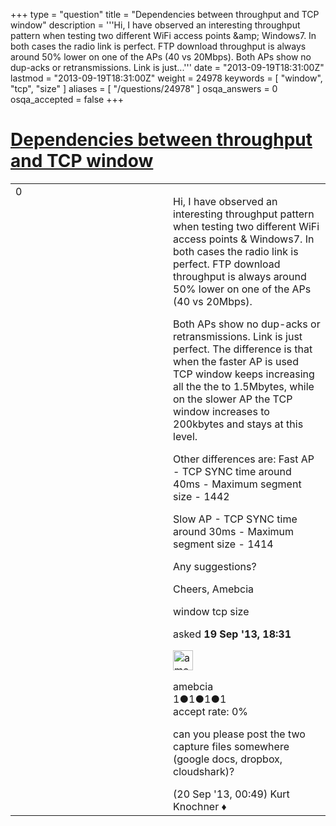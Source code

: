 +++
type = "question"
title = "Dependencies between throughput and TCP window"
description = '''Hi, I have observed an interesting throughput pattern when testing two different WiFi access points &amp;amp; Windows7. In both cases the radio link is perfect. FTP download throughput is always around 50% lower on one of the APs (40 vs 20Mbps). Both APs show no dup-acks or retransmissions. Link is just...'''
date = "2013-09-19T18:31:00Z"
lastmod = "2013-09-19T18:31:00Z"
weight = 24978
keywords = [ "window", "tcp", "size" ]
aliases = [ "/questions/24978" ]
osqa_answers = 0
osqa_accepted = false
+++

<div class="headNormal">

# [Dependencies between throughput and TCP window](/questions/24978/dependencies-between-throughput-and-tcp-window)

</div>

<div id="main-body">

<div id="askform">

<table id="question-table" style="width:100%;"><colgroup><col style="width: 50%" /><col style="width: 50%" /></colgroup><tbody><tr class="odd"><td style="width: 30px; vertical-align: top"><div class="vote-buttons"><div id="post-24978-score" class="post-score" title="current number of votes">0</div><div id="favorite-count" class="favorite-count"></div></div></td><td><div id="item-right"><div class="question-body"><p>Hi, I have observed an interesting throughput pattern when testing two different WiFi access points &amp; Windows7. In both cases the radio link is perfect. FTP download throughput is always around 50% lower on one of the APs (40 vs 20Mbps).</p><p>Both APs show no dup-acks or retransmissions. Link is just perfect. The difference is that when the faster AP is used TCP window keeps increasing all the the to 1.5Mbytes, while on the slower AP the TCP window increases to 200kbytes and stays at this level.</p><p>Other differences are: Fast AP - TCP SYNC time around 40ms - Maximum segment size - 1442</p><p>Slow AP - TCP SYNC time around 30ms - Maximum segment size - 1414</p><p>Any suggestions?</p><p>Cheers, Amebcia</p></div><div id="question-tags" class="tags-container tags">window tcp size</div><div id="question-controls" class="post-controls"></div><div class="post-update-info-container"><div class="post-update-info post-update-info-user"><p>asked <strong>19 Sep '13, 18:31</strong></p><img src="https://secure.gravatar.com/avatar/4f57b04a65017ec2d96d14a909bb74ce?s=32&amp;d=identicon&amp;r=g" class="gravatar" width="32" height="32" alt="amebcia&#39;s gravatar image" /><p>amebcia<br />
<span class="score" title="1 reputation points">1</span><span title="1 badges"><span class="badge1">●</span><span class="badgecount">1</span></span><span title="1 badges"><span class="silver">●</span><span class="badgecount">1</span></span><span title="1 badges"><span class="bronze">●</span><span class="badgecount">1</span></span><br />
<span class="accept_rate" title="Rate of the user&#39;s accepted answers">accept rate:</span> <span title="amebcia has no accepted answers">0%</span></p></div></div><div id="comments-container-24978" class="comments-container"><span id="24982"></span><div id="comment-24982" class="comment"><div id="post-24982-score" class="comment-score"></div><div class="comment-text"><p>can you please post the two capture files somewhere (google docs, dropbox, cloudshark)?</p></div><div id="comment-24982-info" class="comment-info"><span class="comment-age">(20 Sep '13, 00:49)</span> Kurt Knochner ♦</div></div></div><div id="comment-tools-24978" class="comment-tools"></div><div class="clear"></div><div id="comment-24978-form-container" class="comment-form-container"></div><div class="clear"></div></div></td></tr></tbody></table>

</div>

</div>

